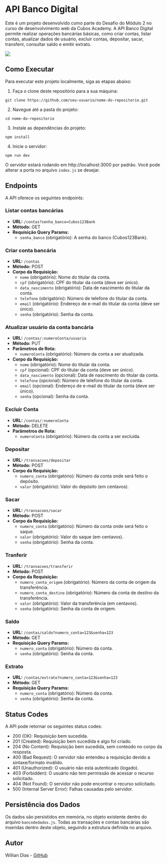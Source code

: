 # API Banco Digital

Este é um projeto desenvolvido como parte do Desafio do Módulo 2 no curso de desenvolvimento web da Cubos Academy. A API Banco Digital permite realizar operações bancárias básicas, como criar contas, listar contas, atualizar dados de usuário, excluir contas, depositar, sacar, transferir, consultar saldo e emitir extrato.

[![](https://mermaid.ink/img/pako:eNqtVTtu3DAQvQrBigvYjcstAiReBwgQuJHdBNsMJDpLRCIFfgA7hg-TA-QCafdi4ZKUSI2ouEmxWs7M4xvO8I30SlvVcbqn3zWMJ_JwOEpCGgvaMvZFnn-3Qu12s49cX38gX4Xx61slLRgWDRItBLzVIuFYWEYUAn20DnrxE_SjcaCFYrOjCr97bnsnEmsyqsADH5UR3mTzCiEaaH00PFHkQYM0T1wLzfISF6ekcb03G-g7xWaTBBufehBW6Ltnq8EqFi2SzAC9_Mq-xtY4y6UV_nwNlyf4BLL17ZmdJHhJp0iIBJ7altWlHaBT6OZI8O3wMYK3vn86db5kdOcxS3HxRQ6Equ2c-LE-qqKJubJyvPv86wLOKatbtsmm9KXeVgK8dwPXailDMipN7s9_LpEdZogbNnimlLNelzqONeZgLm0JqeyamIPWs_YjY3RmthxCyIkljwQalshXhDMpAtU2zoJaDBYahNip0LQg8HIcUtNJB-kmeJwQNBiYojLNSbrLkS7lu0Zvscw6Kt8A7xR18x-qulm_d2JVy5dPUdQau0GxnvxCLa7lxiiW_t-ZvIT6x5QUiIrKiyhWbY7UpFeEt-6yPFu9M2X2uAzuz2JgzD8un016RX0pA4jOf2FfQ-OoPfGBH-neLzvQP470KN88DpxVzYts6f4JesOvqBs7sPwgwH-Zh9k7gvymlLetdvztL6Qotp4?type=png)](https://mermaid.live/edit#pako:eNqtVTtu3DAQvQrBigvYjcstAiReBwgQuJHdBNsMJDpLRCIFfgA7hg-TA-QCafdi4ZKUSI2ouEmxWs7M4xvO8I30SlvVcbqn3zWMJ_JwOEpCGgvaMvZFnn-3Qu12s49cX38gX4Xx61slLRgWDRItBLzVIuFYWEYUAn20DnrxE_SjcaCFYrOjCr97bnsnEmsyqsADH5UR3mTzCiEaaH00PFHkQYM0T1wLzfISF6ekcb03G-g7xWaTBBufehBW6Ltnq8EqFi2SzAC9_Mq-xtY4y6UV_nwNlyf4BLL17ZmdJHhJp0iIBJ7altWlHaBT6OZI8O3wMYK3vn86db5kdOcxS3HxRQ6Equ2c-LE-qqKJubJyvPv86wLOKatbtsmm9KXeVgK8dwPXailDMipN7s9_LpEdZogbNnimlLNelzqONeZgLm0JqeyamIPWs_YjY3RmthxCyIkljwQalshXhDMpAtU2zoJaDBYahNip0LQg8HIcUtNJB-kmeJwQNBiYojLNSbrLkS7lu0Zvscw6Kt8A7xR18x-qulm_d2JVy5dPUdQau0GxnvxCLa7lxiiW_t-ZvIT6x5QUiIrKiyhWbY7UpFeEt-6yPFu9M2X2uAzuz2JgzD8un016RX0pA4jOf2FfQ-OoPfGBH-neLzvQP470KN88DpxVzYts6f4JesOvqBs7sPwgwH-Zh9k7gvymlLetdvztL6Qotp4)

## Como Executar

Para executar este projeto localmente, siga as etapas abaixo:

1. Faça o clone deste repositório para a sua máquina:

```
git clone https://github.com/seu-usuario/nome-do-repositorio.git
```

2. Navegue até a pasta do projeto:

```
cd nome-do-repositorio
```

3. Instale as dependências do projeto:

```
npm install
```

4. Inicie o servidor:

```
npm run dev
```

O servidor estará rodando em http://localhost:3000 por padrão. Você pode alterar a porta no arquivo `index.js` se desejar.

## Endpoints

A API oferece os seguintes endpoints:

### Listar contas bancárias

- **URL:** `/contas?senha_banco=Cubos123Bank`
- **Método:** GET
- **Requisição Query Params:**
  - `senha_banco` (obrigatório): A senha do banco (Cubos123Bank).

### Criar conta bancária

- **URL:** `/contas`
- **Método:** POST
- **Corpo da Requisição:**
  - `nome` (obrigatório): Nome do titular da conta.
  - `cpf` (obrigatório): CPF do titular da conta (deve ser único).
  - `data_nascimento` (obrigatório): Data de nascimento do titular da conta.
  - `telefone` (obrigatório): Número de telefone do titular da conta.
  - `email` (obrigatório): Endereço de e-mail do titular da conta (deve ser único).
  - `senha` (obrigatório): Senha da conta.

### Atualizar usuário da conta bancária

- **URL:** `/contas/:numeroConta/usuario`
- **Método:** PUT
- **Parâmetros de Rota:**
  - `numeroConta` (obrigatório): Número da conta a ser atualizada.
- **Corpo da Requisição:**
  - `nome` (obrigatório): Nome do titular da conta.
  - `cpf` (opcional): CPF do titular da conta (deve ser único).
  - `data_nascimento` (opcional): Data de nascimento do titular da conta.
  - `telefone` (opcional): Número de telefone do titular da conta.
  - `email` (opcional): Endereço de e-mail do titular da conta (deve ser único).
  - `senha` (opcional): Senha da conta.

### Excluir Conta

- **URL:** `/contas/:numeroConta`
- **Método:** DELETE
- **Parâmetros de Rota:**
  - `numeroConta` (obrigatório): Número da conta a ser excluída.

### Depositar

- **URL:** `/transacoes/depositar`
- **Método:** POST
- **Corpo da Requisição:**
  - `numero_conta` (obrigatório): Número da conta onde será feito o depósito.
  - `valor` (obrigatório): Valor do depósito (em centavos).

### Sacar

- **URL:** `/transacoes/sacar`
- **Método:** POST
- **Corpo da Requisição:**
  - `numero_conta` (obrigatório): Número da conta onde será feito o saque.
  - `valor` (obrigatório): Valor do saque (em centavos).
  - `senha` (obrigatório): Senha da conta.

### Tranferir

- **URL:** `/transacoes/transferir`
- **Método:** POST
- **Corpo da Requisição:**
  - `numero_conta_origem` (obrigatório): Número da conta de origem da transferência.
  - `numero_conta_destino` (obrigatório): Número da conta de destino da transferência.
  - `valor` (obrigatório): Valor da transferência (em centavos).
  - `senha` (obrigatório): Senha da conta de origem.

### Saldo

- **URL:** `/contas/saldo?numero_conta=123&senha=123`
- **Método:** GET
- **Requisição Query Params:**
  - `numero_conta` (obrigatório): Número da conta.
  - `senha` (obrigatório): Senha da conta.

### Extrato

- **URL:** `/contas/extrato?numero_conta=123&senha=123`
- **Método:** GET
- **Requisição Query Params:**
  - `numero_conta` (obrigatório): Número da conta.
  - `senha` (obrigatório): Senha da conta.

## Status Codes

A API pode retornar os seguintes status codes:

- 200 (OK): Requisição bem sucedida.
- 201 (Created): Requisição bem sucedida e algo foi criado.
- 204 (No Content): Requisição bem sucedida, sem conteúdo no corpo da resposta.
- 400 (Bad Request): O servidor não entendeu a requisição devido a sintaxe/formato inválido.
- 401 (Unauthorized): O usuário não está autenticado (logado).
- 403 (Forbidden): O usuário não tem permissão de acessar o recurso solicitado.
- 404 (Not Found): O servidor não pode encontrar o recurso solicitado.
- 500 (Internal Server Error): Falhas causadas pelo servidor.

## Persistência dos Dados

Os dados são persistidos em memória, no objeto existente dentro do arquivo `bancodedados.js`. Todas as transações e contas bancárias são inseridas dentro deste objeto, seguindo a estrutura definida no arquivo.

## Autor

Willian Dias - [GitHub](https://github.com/WillianDias-BDev)


